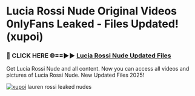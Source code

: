 # Lucia Rossi Nude Original Videos 0nlyFans Leaked - Files Updated! (xupoi)

<h3>🔴 CLICK HERE 🌐==►► <a href="https://tinyurl.com/5h6xmrr3" rel="nofollow">Lucia Rossi Nude Updated Files</a></h3>

Get Lucia Rossi Nude and all content. Now you can access all videos and pictures of Lucia Rossi Nude. New Updated Files 2025!

[![xupoi](https://i.imgur.com/KVD873Z.gif)](https://tinyurl.com/5h6xmrr3)
lauren rossi leaked nudes